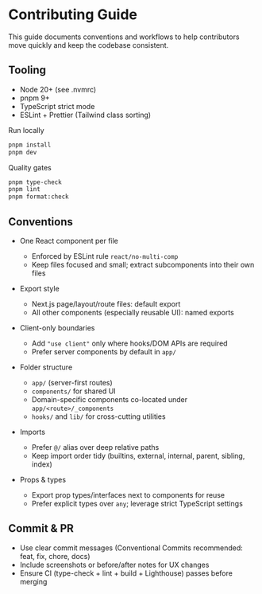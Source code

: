 # Contributing Guide

This guide documents conventions and workflows to help contributors move quickly and keep the codebase consistent.

## Tooling

- Node 20+ (see .nvmrc)
- pnpm 9+
- TypeScript strict mode
- ESLint + Prettier (Tailwind class sorting)

Run locally

```bash
pnpm install
pnpm dev
```

Quality gates

```bash
pnpm type-check
pnpm lint
pnpm format:check
```

## Conventions

- One React component per file
  - Enforced by ESLint rule `react/no-multi-comp`
  - Keep files focused and small; extract subcomponents into their own files

- Export style
  - Next.js page/layout/route files: default export
  - All other components (especially reusable UI): named exports

- Client-only boundaries
  - Add `"use client"` only where hooks/DOM APIs are required
  - Prefer server components by default in `app/`

- Folder structure
  - `app/` (server-first routes)
  - `components/` for shared UI
  - Domain-specific components co-located under `app/<route>/_components`
  - `hooks/` and `lib/` for cross-cutting utilities

- Imports
  - Prefer `@/` alias over deep relative paths
  - Keep import order tidy (builtins, external, internal, parent, sibling, index)

- Props & types
  - Export prop types/interfaces next to components for reuse
  - Prefer explicit types over `any`; leverage strict TypeScript settings

## Commit & PR

- Use clear commit messages (Conventional Commits recommended: feat, fix, chore, docs)
- Include screenshots or before/after notes for UX changes
- Ensure CI (type-check + lint + build + Lighthouse) passes before merging
